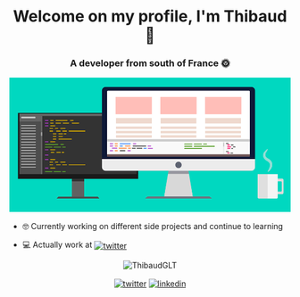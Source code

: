 <h1 align="center">Welcome on my profile, I'm Thibaud 👋</h1>
<h3 align="center">A developer from south of France 🌞</h3>

![Cover](https://github.com/ThibaudGLT/ThibaudGLT/blob/main/img/cover.jpg)

- 🤓 Currently working on different side projects and continue to learning

- 💻 Actually work at <a href="https://github.com/biblibre" target="blank"><img align="center" src="https://avatars.githubusercontent.com/u/1125540?s=200&v=4" alt="twitter" height="80" width="80" /></a>

<p align="center"><img src="https://github-readme-stats.vercel.app/api?username=ThibaudGLT&show_icons=true&theme=gotham" alt="ThibaudGLT"/></p>
<p align="center">
<a href="https://twitter.com/t_bow84" target="blank"><img align="center" src="https://cdn.jsdelivr.net/npm/simple-icons@3.0.1/icons/twitter.svg" alt="twitter" height="30" width="30" /></a>
<a href="https://linkedin.com/in/thibaud-g" target="blank"><img align="center" src="https://cdn.jsdelivr.net/npm/simple-icons@3.0.1/icons/linkedin.svg" alt="linkedin" height="30" width="30" /></a>
</p>
